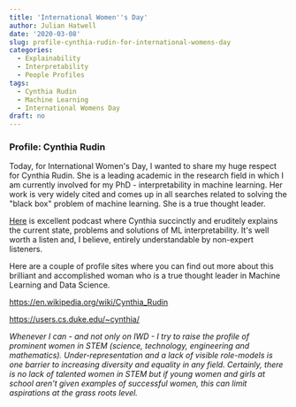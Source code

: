 ```yaml
---
title: 'International Women''s Day'
author: Julian Hatwell
date: '2020-03-08'
slug: profile-cynthia-rudin-for-international-womens-day
categories:
  - Explainability
  - Interpretability
  - People Profiles
tags:
  - Cynthia Rudin
  - Machine Learning
  - International Womens Day
draft: no
---
```


### Profile: Cynthia Rudin

Today, for International Women's Day, I wanted to share my huge respect for Cynthia Rudin. She is a leading academic in the research field in which I am currently involved for my PhD - interpretability in machine learning. Her work is very widely cited and comes up in all searches related to solving the "black box" problem of machine learning. She is a true thought leader.

[Here](https://www.youtube.com/watch?v=n_mwYWfI_sI) is excellent podcast where Cynthia succinctly and eruditely explains the current state, problems and solutions of ML interpretability. It's well worth a listen and, I believe, entirely understandable by non-expert listeners.

Here are a couple of profile sites where you can find out more about this brilliant and accomplished woman who is a true thought leader in Machine Learning and Data Science.

https://en.wikipedia.org/wiki/Cynthia_Rudin

https://users.cs.duke.edu/~cynthia/

*Whenever I can - and not only on IWD - I try to raise the profile of prominent women in STEM (science, technology, engineering and mathematics). Under-representation and a lack of visible role-models is one barrier to increasing diversity and equality in any field. Certainly, there is no lack of talented women in STEM but if young women and girls at school aren't given examples of successful women, this can limit aspirations at the grass roots level.*
